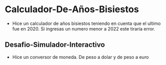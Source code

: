 # Calculador-De-Años-Bisiestos

- Hice un calculador de años bisiestos teniendo en cuenta que el ultimo fue en 2020. Si ingresas un numero menor a 2022 este tiraria error.

## Desafio-Simulador-Interactivo

- Hice un conversor de moneda. De peso a dolar y de peso a euro
